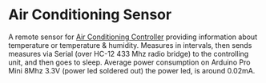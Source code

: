 # Air Conditioning Sensor

A remote sensor for [Air Conditioning Controller](https://github.com/pamelus/air-conditioning-controller) providing
information about temperature or temperature & humidity. Measures in intervals, then sends measures via Serial (over
HC-12 433 Mhz radio bridge) to the controlling unit, and then goes to sleep. Average power consumption on Arduino Pro
Mini 8Mhz 3.3V (power led soldered out) the power led, is around 0.02mA.